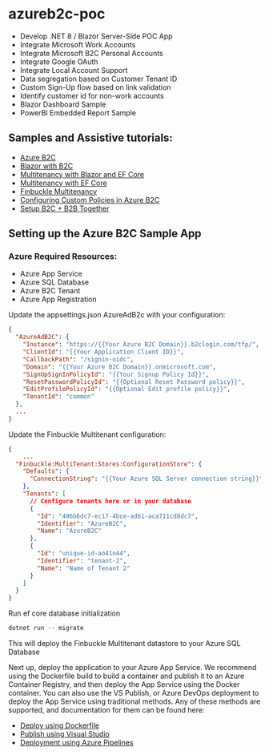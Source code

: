 # azureb2c-poc


* ​Develop .NET 8 / Blazor Server-Side POC App 
* ​Integrate Microsoft Work Accounts 
* ​Integrate Microsoft B2C Personal Accounts 
* ​Integrate Google OAuth 
* ​Integrate Local Account Support 
* ​Data segregation based on Customer Tenant ID 
* ​Custom Sign-Up flow based on link validation 
* ​Identify customer id for non-work accounts 
* ​Blazor Dashboard Sample 
* ​PowerBI Embedded Report Sample

## Samples and Assistive tutorials:
* [Azure B2C](https://learn.microsoft.com/en-us/azure/active-directory-b2c/)
* [Blazor with B2C](https://blazorhelpwebsite.com/ViewBlogPost/55)
* [Multitenancy with Blazor and EF Core](https://blog.jeremylikness.com/blog/multitenancy-with-ef-core-in-blazor-server-apps/)
* [Multitenancy with EF Core](https://learn.microsoft.com/en-us/ef/core/miscellaneous/multitenancy)
* [Finbuckle Multitenancy](https://www.finbuckle.com/MultiTenant/Docs/v6.13.1/Identity)
* [Configuring Custom Policies in Azure B2C](https://www.youtube.com/watch?v=aL1kKAH5Sa8&list=PL4svy-vB4AaxRunWQkxOe8h3zP9jAzS5Z&index=7)
* [Setup B2C + B2B Together](https://www.kallemarjokorpi.fi/blog/how-to-configure-azure-ad-b2c-and-b2b-work-together.html)

## Setting up the Azure B2C Sample App

### Azure Required Resources:
* Azure App Service
* Azure SQL Database
* Azure B2C Tenant
* Azure App Registration
  
Update the appsettings.json AzureAdB2c with your configuration:
```json
{
  "AzureAdB2C": {
    "Instance": "https://{{Your Azure B2C Domain}}.b2clogin.com/tfp/",
    "ClientId": "{{Your Application Client ID}}",
    "CallbackPath": "/signin-oidc",
    "Domain": "{{Your Azure B2C Domain}}.onmicrosoft.com",
    "SignUpSignInPolicyId": "{{Your Signup Policy Id}}",
    "ResetPasswordPolicyId": "{{Optional Reset Password policy}}",
    "EditProfilePolicyId": "{{Optional Edit profile policy}}",
    "TenantId": "common"
  },
  ...
}
```

Update the Finbuckle Multitenant configuration:
```json
{
    ...
  "Finbuckle:MultiTenant:Stores:ConfigurationStore": {
    "Defaults": {
      "ConnectionString": "{{Your Azure SQL Server connection string}}"
    },
    "Tenants": [
      // Configure tenants here or in your database
      {
        "Id": "496b6dc7-ec17-4bce-ad61-aca711cd8dc7",
        "Identifier": "AzureB2C",
        "Name": "AzureB2C"
      },
      {
        "Id": "unique-id-ao41n44",
        "Identifier": "tenant-2",
        "Name": "Name of Tenant 2"
      }
    ]
  }
}
```

Run ef core database initialization
```powershell
dotnet run -- migrate
```

This will deploy the Finbuckle Multitenant datastore to your Azure SQL Database

Next up, deploy the application to your Azure App Service. We recommend using the Dockerfile build to build a container and publish it to an Azure Container Registry, and then deploy the App Service using the Docker container. You can also use the VS Publish, or Azure DevOps deployment to deploy the App Service using traditional methods. Any of these methods are supported, and documentation for them can be found here:
* [Deploy using Dockerfile](https://learn.microsoft.com/en-us/azure/app-service/tutorial-custom-container?tabs=azure-cli&pivots=container-linux)
* [Publish using Visual Studio](https://learn.microsoft.com/en-us/azure/app-service/quickstart-dotnetcore?tabs=net70&pivots=development-environment-vs)
* [Deployment using Azure Pipelines](https://learn.microsoft.com/en-us/azure/app-service/deploy-azure-pipelines?tabs=yaml)